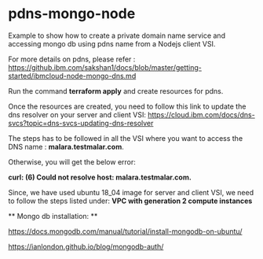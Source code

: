 # pdns-mongo-node
Example to show how to create a private domain name service and accessing mongo db using pdns name from a Nodejs client VSI.   

For more details on pdns, please refer : https://github.ibm.com/sakshan1/docs/blob/master/getting-started/ibmcloud-node-mongo-dns.md

Run the command **terraform apply** and create resources for pdns. 

Once the resources are created, you need to follow this link to update the dns resolver on your server and client VSI: https://cloud.ibm.com/docs/dns-svcs?topic=dns-svcs-updating-dns-resolver

The steps has to be followed in all the VSI where you want to access the DNS name : **malara.testmalar.com**.

Otherwise, you will get the below error:   

**curl: (6) Could not resolve host: malara.testmalar.com.**    

Since, we have used ubuntu 18_04 image for server and client VSI, we need to follow the steps listed under: **VPC with generation 2 compute instances**


** Mongo db installation:  **

https://docs.mongodb.com/manual/tutorial/install-mongodb-on-ubuntu/   

https://ianlondon.github.io/blog/mongodb-auth/  




